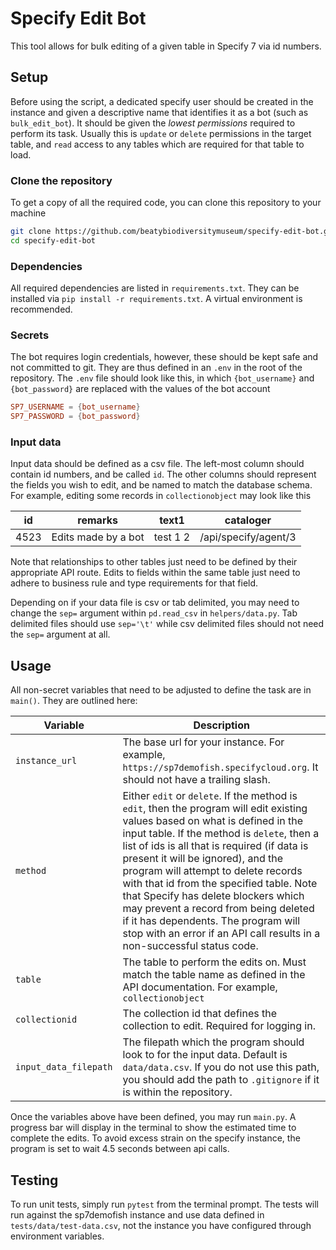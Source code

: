 # Specify Edit Bot

This tool allows for bulk editing of a given table in Specify 7 via id numbers.

## Setup

Before using the script, a dedicated specify user should be created in the instance and given a descriptive name that identifies it as a bot (such as `bulk_edit_bot`). It should be given the *lowest permissions* required to perform its task. Usually this is `update` or `delete` permissions in the target table, and `read` access to any tables which are required for that table to load.

### Clone the repository

To get a copy of all the required code, you can clone this repository to your machine

```sh
git clone https://github.com/beatybiodiversitymuseum/specify-edit-bot.git
cd specify-edit-bot
```

### Dependencies

All required dependencies are listed in `requirements.txt`. They can be installed via `pip install -r requirements.txt`. A virtual environment is recommended.

### Secrets

The bot requires login credentials, however, these should be kept safe and not committed to git. They are thus defined in an `.env` in the root of the repository. The `.env` file should look like this, in which `{bot_username}` and `{bot_password}` are replaced with the values of the bot account

```toml
SP7_USERNAME = {bot_username}
SP7_PASSWORD = {bot_password}
```

### Input data

Input data should be defined as a csv file. The left-most column should contain id numbers, and be called `id`. The other columns should represent the fields you wish to edit, and be named to match the database schema. For example, editing some records in `collectionobject` may look like this

| id | remarks | text1 | cataloger |
| --- | ------ | ----- | -------- |
| 4523 | Edits made by a bot | test 1 2 | /api/specify/agent/3

Note that relationships to other tables just need to be defined by their appropriate API route. Edits to fields within the same table just need to adhere to business rule and type requirements for that field.

Depending on if your data file is csv or tab delimited, you may need to change the `sep=` argument within `pd.read_csv` in `helpers/data.py`. Tab delimited files should use `sep='\t'` while csv delimited files should not need the `sep=` argument at all.

## Usage

All non-secret variables that need to be adjusted to define the task are in `main()`. They are outlined here:

| Variable | Description |
| -------- | ----------- |
| `instance_url` | The base url for your instance. For example, `https://sp7demofish.specifycloud.org`. It should not have a trailing slash. |
| `method` | Either `edit` or `delete`. If the method is `edit`, then the program will edit existing values based on what is defined in the input table. If the method is `delete`, then a list of ids is all that is required (if data is present it will be ignored), and the program will attempt to delete records with that id from the specified table. Note that Specify has delete blockers which may prevent a record from being deleted if it has dependents. The program will stop with an error if an API call results in a non-successful status code. |
|`table`| The table to perform the edits on. Must match the table name as defined in the API documentation. For example, `collectionobject`|
|`collectionid`| The collection id that defines the collection to edit. Required for logging in. |
| `input_data_filepath`| The filepath which the program should look to for the input data. Default is `data/data.csv`. If you do not use this path, you should add the path to `.gitignore` if it is within the repository.|

Once the variables above have been defined, you may run `main.py`. A progress bar will display in the terminal to show the estimated time to complete the edits. To avoid excess strain on the specify instance, the program is set to wait 4.5 seconds between api calls.

## Testing

To run unit tests, simply run `pytest` from the terminal prompt. The tests will run against the sp7demofish instance and use data defined in `tests/data/test-data.csv`, not the instance you have configured through environment variables.